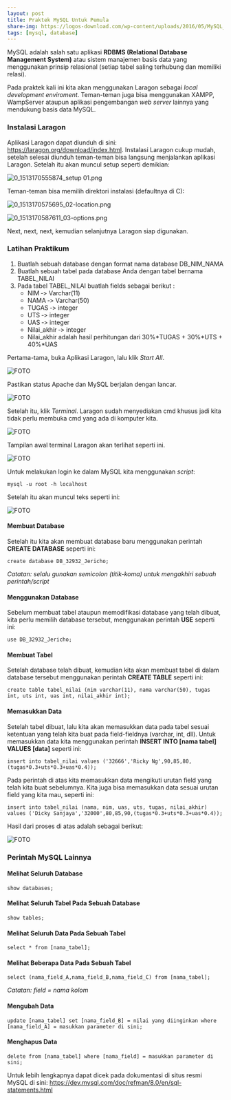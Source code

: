 ```yaml
---
layout: post
title: Praktek MySQL Untuk Pemula
share-img: https://logos-download.com/wp-content/uploads/2016/05/MySQL_logo_logotype.png
tags: [mysql, database]
---
```


MySQL adalah salah satu aplikasi **RDBMS (Relational Database Management System)** atau sistem manajemen basis data yang menggunakan prinsip relasional (setiap tabel saling terhubung dan memiliki relasi). 

Pada praktek kali ini kita akan menggunakan Laragon sebagai *local development enviroment*. Teman-teman juga bisa menggunakan XAMPP, WampServer ataupun aplikasi pengembangan *web server* lainnya yang mendukung basis data MySQL.

### Instalasi Laragon

Aplikasi Laragon dapat diunduh di sini: https://laragon.org/download/index.html. Instalasi Laragon cukup mudah, setelah selesai diunduh teman-teman bisa langsung menjalankan aplikasi Laragon. Setelah itu akan muncul setup seperti demikian:

![0_1513170555874_setup 01.png](https://i.imgur.com/4OyDDhK.png)

Teman-teman bisa memilih direktori instalasi (defaultnya di C):

![0_1513170575695_02-location.png](https://i.imgur.com/sJK59DC.png)

![0_1513170587611_03-options.png](https://i.imgur.com/8oZ4N8E.png)

Next, next, next, kemudian selanjutnya Laragon siap digunakan.

### Latihan Praktikum

1. Buatlah sebuah database dengan format nama database DB_NIM_NAMA 
2. Buatlah sebuah tabel pada database Anda dengan tabel bernama TABEL_NILAI 
3. Pada tabel TABEL_NILAI buatlah fields sebagai berikut : 
	- NIM ‐> Varchar(11) 
	- NAMA ‐> Varchar(50) 
	- TUGAS ‐> integer 
	- UTS ‐> integer 
	- UAS ‐> integer 
	- Nilai_akhir ‐> integer 
	- Nilai_akhir adalah hasil perhitungan dari 30%*TUGAS + 30%*UTS + 40%*UAS

Pertama-tama, buka Aplikasi Laragon, lalu klik *Start All*.

![FOTO](assets/img/mysql1.jpg)

Pastikan status Apache dan MySQL berjalan dengan lancar.

![FOTO](assets/img/mysql2.jpg)

Setelah itu, klik *Terminal*. Laragon sudah menyediakan cmd khusus jadi kita tidak perlu membuka cmd yang ada di komputer kita.

![FOTO](assets/img/mysql3.jpg)

Tampilan awal terminal Laragon akan terlihat seperti ini.

![FOTO](assets/img/mysql4.jpg)

Untuk melakukan login ke dalam MySQL kita menggunakan *script*:
```mysql
mysql -u root -h localhost
```
Setelah itu akan muncul teks seperti ini:

![FOTO](assets/img/mysql5.jpg)

#### Membuat Database

Setelah itu kita akan membuat database baru menggunakan perintah **CREATE DATABASE** seperti ini:
```
create database DB_32932_Jericho;
```
*Catatan: selalu gunakan semicolon (titik-koma) untuk mengakhiri sebuah perintah/script*
#### Menggunakan Database
Sebelum membuat tabel ataupun memodifikasi database yang telah dibuat, kita perlu memilih database tersebut, menggunakan perintah **USE** seperti ini:
```
use DB_32932_Jericho;
```

#### Membuat Tabel
Setelah database telah dibuat, kemudian kita akan membuat tabel di dalam database tersebut menggunakan perintah **CREATE TABLE** seperti ini:
```
create table tabel_nilai (nim varchar(11), nama varchar(50), tugas int, uts int, uas int, nilai_akhir int);
```
#### Memasukkan Data
Setelah tabel dibuat, lalu kita akan memasukkan data pada tabel sesuai ketentuan yang telah kita buat pada field-fieldnya (varchar, int, dll). Untuk memasukkan data kita menggunakan perintah **INSERT INTO [nama tabel] VALUES [data]** seperti ini:
```
insert into tabel_nilai values ('32666','Ricky Ng',90,85,80,(tugas*0.3+uts*0.3+uas*0.4));
```
Pada perintah di atas kita memasukkan data mengikuti urutan field yang telah kita buat  sebelumnya. Kita juga bisa memasukkan data sesuai urutan field yang kita mau, seperti ini:
```
insert into tabel_nilai (nama, nim, uas, uts, tugas, nilai_akhir) values ('Dicky Sanjaya','32000',80,85,90,(tugas*0.3+uts*0.3+uas*0.4));
```
Hasil dari proses di atas adalah sebagai berikut:

![FOTO](assets/img/mysql6.jpg)

### Perintah MySQL Lainnya

#### Melihat Seluruh Database
```
show databases;
```
#### Melihat Seluruh Tabel Pada Sebuah Database
```
show tables;
```
#### Melihat Seluruh Data Pada Sebuah Tabel
```
select * from [nama_tabel];
```
#### Melihat Beberapa Data Pada Sebuah Tabel
```
select (nama_field_A,nama_field_B,nama_field_C) from [nama_tabel];
```
*Catatan: field = nama kolom*
#### Mengubah Data
```
update [nama_tabel] set [nama_field_B] = nilai yang diinginkan where [nama_field_A] = masukkan parameter di sini;
```
#### Menghapus Data
```
delete from [nama_tabel] where [nama_field] = masukkan parameter di sini;
```
Untuk lebih lengkapnya dapat dicek pada dokumentasi di situs resmi MySQL di sini: https://dev.mysql.com/doc/refman/8.0/en/sql-statements.html
